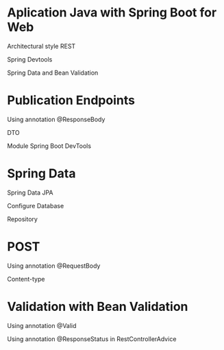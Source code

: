 # Aplication Java with Spring Boot for Web

Architectural style REST

Spring Devtools

Spring Data and Bean Validation


# Publication Endpoints

Using annotation @ResponseBody
    
DTO
    
Module Spring Boot DevTools

# Spring Data

Spring Data JPA
    
Configure Database
    
Repository
	
# POST

Using annotation @RequestBody

Content-type

# Validation with Bean Validation

Using annotation @Valid
    
Using annotation @ResponseStatus in RestControllerAdvice
